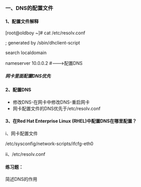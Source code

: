 ### 一、DNS的配置文件

#### 1、配置文件解释

\[root@oldboy ~\]\# cat /etc/resolv.conf

; generated by /sbin/dhclient-script

search localdomain

nameserver 10.0.0.2    \#---&gt;配置DNS

##### 网卡里面配置DNS优先

#### 2、配置DNS

* 修改DNS-在网卡中修改DNS-重启网卡
* 网卡配置文件的DNS优先于/etc/resolv.conf

#### 3、在Red Hat Enterprise Linux \(RHEL\)中配置DNS在哪里配置？

i、网卡配置文件

/etc/sysconfig/network-scripts/ifcfg-eth0

ii、/etc/resolv.conf

#### 练习题：

简述DNS的作用



